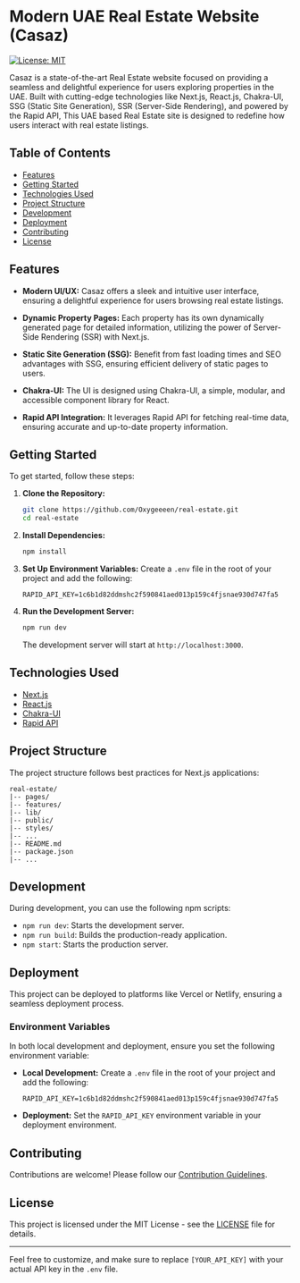 # Modern UAE Real Estate Website (Casaz)

[![License: MIT](https://img.shields.io/badge/License-MIT-yellow.svg)](https://opensource.org/licenses/MIT)

Casaz is a state-of-the-art Real Estate website focused on providing a seamless and delightful experience for users exploring properties in the UAE. Built with cutting-edge technologies like Next.js, React.js, Chakra-UI, SSG (Static Site Generation), SSR (Server-Side Rendering), and powered by the Rapid API, This UAE based Real Estate site is designed to redefine how users interact with real estate listings.

## Table of Contents

- [Features](#features)
- [Getting Started](#getting-started)
- [Technologies Used](#technologies-used)
- [Project Structure](#project-structure)
- [Development](#development)
- [Deployment](#deployment)
- [Contributing](#contributing)
- [License](#license)

## Features

- **Modern UI/UX:** Casaz offers a sleek and intuitive user interface, ensuring a delightful experience for users browsing real estate listings.

- **Dynamic Property Pages:** Each property has its own dynamically generated page for detailed information, utilizing the power of Server-Side Rendering (SSR) with Next.js.

- **Static Site Generation (SSG):** Benefit from fast loading times and SEO advantages with SSG, ensuring efficient delivery of static pages to users.

- **Chakra-UI:** The UI is designed using Chakra-UI, a simple, modular, and accessible component library for React.

- **Rapid API Integration:** It leverages Rapid API for fetching real-time data, ensuring accurate and up-to-date property information.

## Getting Started

To get started, follow these steps:

1. **Clone the Repository:**
   ```bash
   git clone https://github.com/Oxygeeeen/real-estate.git
   cd real-estate
   ```

2. **Install Dependencies:**
   ```bash
   npm install
   ```

3. **Set Up Environment Variables:**
   Create a `.env` file in the root of your project and add the following:
   ```env
   RAPID_API_KEY=1c6b1d82ddmshc2f590841aed013p159c4fjsnae930d747fa5
   ```

4. **Run the Development Server:**
   ```bash
   npm run dev
   ```

   The development server will start at `http://localhost:3000`.

## Technologies Used

- [Next.js](https://nextjs.org/)
- [React.js](https://reactjs.org/)
- [Chakra-UI](https://chakra-ui.com/)
- [Rapid API](https://rapidapi.com/)

## Project Structure

The project structure follows best practices for Next.js applications:

```
real-estate/
|-- pages/
|-- features/
|-- lib/
|-- public/
|-- styles/
|-- ...
|-- README.md
|-- package.json
|-- ...
```

## Development

During development, you can use the following npm scripts:

- `npm run dev`: Starts the development server.
- `npm run build`: Builds the production-ready application.
- `npm start`: Starts the production server.

## Deployment

This project can be deployed to platforms like Vercel or Netlify, ensuring a seamless deployment process.

### Environment Variables

In both local development and deployment, ensure you set the following environment variable:

- **Local Development:** Create a `.env` file in the root of your project and add the following:
  ```env
  RAPID_API_KEY=1c6b1d82ddmshc2f590841aed013p159c4fjsnae930d747fa5
  ```

- **Deployment:** Set the `RAPID_API_KEY` environment variable in your deployment environment.

## Contributing

Contributions are welcome! Please follow our [Contribution Guidelines](CONTRIBUTING.md).

## License

This project is licensed under the MIT License - see the [LICENSE](LICENSE) file for details.
  
---

Feel free to customize, and make sure to replace `[YOUR_API_KEY]` with your actual API key in the `.env` file.